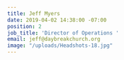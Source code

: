 ```yaml
---
title: Jeff Myers
date: 2019-04-02 14:38:00 -07:00
position: 2
job_title: 'Director of Operations '
email: jeff@daybreakchurch.org
image: "/uploads/Headshots-18.jpg"
---
```


